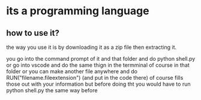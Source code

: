 # its a programming language

## how to use it?

the way you use it is by downloading it as a zip file then extracting it.

you go into the command prompt of it and that folder and do python shell.py or go into vscode and do the same thign in the termminal of course in that folder or you can make another file anywhere and do RUN("filename.fileextension") (and put in the code there) of course fills those out with your information but before doing tht you would have to run python shell.py the same way before
